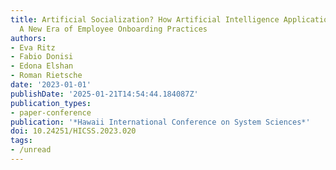 ```yaml
---
title: Artificial Socialization? How Artificial Intelligence Applications Can Shape
  A New Era of Employee Onboarding Practices
authors:
- Eva Ritz
- Fabio Donisi
- Edona Elshan
- Roman Rietsche
date: '2023-01-01'
publishDate: '2025-01-21T14:54:44.184087Z'
publication_types:
- paper-conference
publication: '*Hawaii International Conference on System Sciences*'
doi: 10.24251/HICSS.2023.020
tags:
- /unread
---
```

